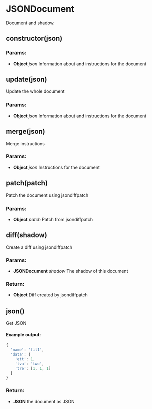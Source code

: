 

<!-- Start src/document.js -->

# JSONDocument

Document and shadow.

## constructor(json)

### Params:

* **Object** *json* Information about and instructions for the document

## update(json)

Update the whole document

### Params:

* **Object** *json* Information about and instructions for the document

## merge(json)

Merge instructions

### Params:

* **Object** *json* Instructions for the document

## patch(patch)

Patch the document using jsondiffpatch

### Params:

* **Object** *patch* Patch from jsondiffpatch

## diff(shadow)

Create a diff using jsondiffpatch

### Params:

* **JSONDocument** *shadow* The shadow of this document

### Return:

* **Object** Diff created by jsondiffpatch

## json()

Get JSON

#### Example output:

```javascript
{
  'name': 'fil1',
  'data': {
    'ett': 1,
    'tva': 'two',
    'tre': [1, 1, 1]
  }
}
```

### Return:

* **JSON** the document as JSON

<!-- End src/document.js -->


